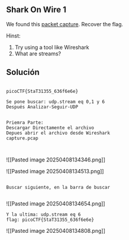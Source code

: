 ## Shark On Wire 1

We found this [packet capture](https://jupiter.challenges.picoctf.org/static/483e50268fe7e015c49caf51a69063d0/capture.pcap). Recover the flag.

Hinst:
1. Try using a tool like Wireshark
2. What are streams?

## Solución
```

picoCTF{StaT31355_636f6e6e}

Se pone buscar: udp.stream eq 0,1 y 6
Después Analizar-Seguir-UDP


Priemra Parte:
Descargar Directamente el archivo
Depues abrir el archivo desde Wireshark
capture.pcap



```


![[Pasted image 20250408134346.png]]



![[Pasted image 20250408134513.png]]



```

Buscar siguiente, en la barra de buscar


```

![[Pasted image 20250408134654.png]]



```
Y la ultima: udp.stream eq 6
flag: picoCTF{StaT31355_636f6e6e}
```

![[Pasted image 20250408134808.png]]
